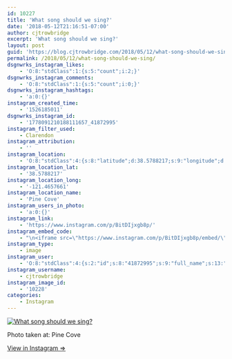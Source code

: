 ```yaml
---
id: 10227
title: 'What song should we sing?'
date: '2018-05-12T21:16:51-07:00'
author: cjtrowbridge
excerpt: 'What song should we sing?'
layout: post
guid: 'https://blog.cjtrowbridge.com/2018/05/12/what-song-should-we-sing/'
permalink: /2018/05/12/what-song-should-we-sing/
dsgnwrks_instagram_likes:
    - 'O:8:"stdClass":1:{s:5:"count";i:2;}'
dsgnwrks_instagram_comments:
    - 'O:8:"stdClass":1:{s:5:"count";i:0;}'
dsgnwrks_instagram_hashtags:
    - 'a:0:{}'
instagram_created_time:
    - '1526185011'
dsgnwrks_instagram_id:
    - '1778091210188111657_41872995'
instagram_filter_used:
    - Clarendon
instagram_attribution:
    - ''
instagram_location:
    - 'O:8:"stdClass":4:{s:8:"latitude";d:38.5788217;s:9:"longitude";d:-121.4657661;s:4:"name";s:9:"Pine Cove";s:2:"id";i:655569;}'
instagram_location_lat:
    - '38.5788217'
instagram_location_long:
    - '-121.4657661'
instagram_location_name:
    - 'Pine Cove'
instagram_users_in_photo:
    - 'a:0:{}'
instagram_link:
    - 'https://www.instagram.com/p/BitDIjxgb8p/'
instagram_embed_code:
    - "\n<iframe src=\"https://www.instagram.com/p/BitDIjxgb8p/embed/\" width=\"612\" height=\"710\" frameborder=\"0\" scrolling=\"no\" allowtransparency=\"true\" class=\"insta-image-embed\"></iframe>\n"
instagram_type:
    - image
instagram_user:
    - 'O:8:"stdClass":4:{s:2:"id";s:8:"41872995";s:9:"full_name";s:13:"CJ Trowbridge";s:15:"profile_picture";s:141:"https://scontent.cdninstagram.com/vp/f708ff53c279f1837541e07836a542d3/5B912C1C/t51.2885-19/s150x150/13724650_1188772791164794_142557231_a.jpg";s:8:"username";s:12:"cjtrowbridge";}'
instagram_username:
    - cjtrowbridge
instagram_image_id:
    - '10228'
categories:
    - Instagram
---
```


[![What song should we sing?](https://blog.cjtrowbridge.com/wp-content/uploads/2018/05/1526185011-1-1.jpg)](https://www.instagram.com/p/BitDIjxgb8p/)

Photo taken at: Pine Cove

[View in Instagram ⇒](https://www.instagram.com/p/BitDIjxgb8p/)